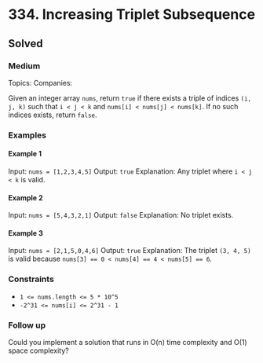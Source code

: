 # 334. Increasing Triplet Subsequence
## Solved
### Medium

Topics: 
Companies: 

Given an integer array `nums`, return `true` if there exists a triple of indices `(i, j, k)` such that `i < j < k` and `nums[i] < nums[j] < nums[k]`. If no such indices exists, return `false`.

### Examples

#### Example 1

Input: `nums = [1,2,3,4,5]`
Output: `true`
Explanation: Any triplet where `i < j < k` is valid.

#### Example 2

Input: `nums = [5,4,3,2,1]`
Output: `false`
Explanation: No triplet exists.

#### Example 3

Input: `nums = [2,1,5,0,4,6]`
Output: `true`
Explanation: The triplet `(3, 4, 5)` is valid because `nums[3] == 0 < nums[4] == 4 < nums[5] == 6`.

### Constraints

* `1 <= nums.length <= 5 * 10^5`
* `-2^31 <= nums[i] <= 2^31 - 1`

### Follow up
Could you implement a solution that runs in O(n) time complexity and O(1) space complexity?
